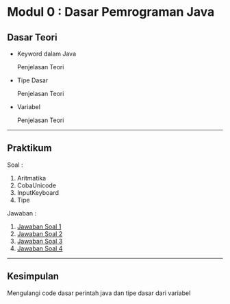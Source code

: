 # Modul 0 : Dasar Pemrograman Java

## Dasar Teori
* Keyword dalam Java

  Penjelasan Teori
* Tipe Dasar

  Penjelasan Teori
* Variabel

  Penjelasan Teori

<hr>

## Praktikum
Soal : 
1. Aritmatika
2. CobaUnicode
3. InputKeyboard
4. Tipe

Jawaban :
1. [Jawaban Soal 1](https://github.com/ajep96/20104010_Ajib-Syah-Abad_S1SEA_Pemrograman2/blob/Modul0/src/Modul0/Aritmatika.java)
2. [Jawaban Soal 2](https://github.com/ajep96/20104010_Ajib-Syah-Abad_S1SEA_Pemrograman2/blob/Modul0/src/Modul0/CobaUnicode.java)
3. [Jawaban Soal 3](https://github.com/ajep96/20104010_Ajib-Syah-Abad_S1SEA_Pemrograman2/blob/Modul0/src/Modul0/InputKeyboard.java)
4. [Jawaban Soal 4](https://github.com/ajep96/20104010_Ajib-Syah-Abad_S1SEA_Pemrograman2/blob/Modul0/src/Modul0/Tipe.java)

<hr>

## Kesimpulan
Mengulangi code dasar perintah java dan tipe dasar dari variabel
